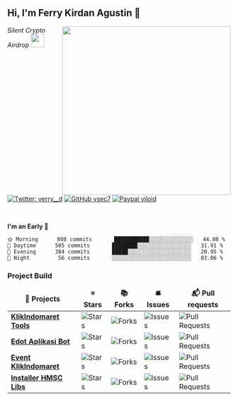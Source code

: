 <h2> Hi, I'm Ferry Kirdan Agustin 👋</h2>
<img align='right' src="https://github-readme-stats.vercel.app/api?username=ipkzone&show_icons=true&theme=radical" width="380">
<p><em>Silent Crypto Airdrop <img src="https://media.giphy.com/media/WUlplcMpOCEmTGBtBW/giphy.gif" width="30"><br>
</em></p>

[![Twitter: verry__d](https://img.shields.io/twitter/follow/ipkzone?style=flat-square)](https://twitter.com/ipkzone)
[![GitHub vsec7](https://img.shields.io/github/followers/ipkzone?label=follow%20github&style=flat-square)](https://github.com/ipkzone)
[![Paypal viloid](https://img.shields.io/badge/$-support-ff69b4.svg?style=flat)](https://paypal.me/ipkzone)

<br>


**I'm an Early 🐤** 

```text
🌞 Morning      808 commits       ███████████░░░░░░░░░░░░░░   44.08 % 
🌆 Daytime      585 commits       ████████░░░░░░░░░░░░░░░░░   31.91 % 
🌃 Evening      384 commits       █████░░░░░░░░░░░░░░░░░░░░   20.95 % 
🌙 Night         56 commits       ░░░░░░░░░░░░░░░░░░░░░░░░░   03.06 % 

```
<h3>Project Build</h3>
<table>
  <thead align="center">
    <tr border: none;>
      <td><b>🎁 Projects</b></td>
      <td><b>⭐ Stars</b></td>
      <td><b>📚 Forks</b></td>
      <td><b>🛎 Issues</b></td>
      <td><b>📬 Pull requests</b></td>
    </tr>
  </thead>
  <tbody>
    <tr>
      <td><a href="https://github.com/ipkzone/klikindomaret_tools"><b>KlikIndomaret Tools</b></a></td>
      <td><img alt="Stars" src="https://img.shields.io/github/stars/ipkzone/klikindomaret_tools?style=flat-square&labelColor=343b41"/></td>
      <td><img alt="Forks" src="https://img.shields.io/github/forks/ipkzone/klikindomaret_tools?style=flat-square&labelColor=343b41"/></td>
      <td><img alt="Issues" src="https://img.shields.io/github/issues/ipkzone/klikindomaret_tools?style=flat-square&labelColor=343b41"/></td>
      <td><img alt="Pull Requests" src="https://img.shields.io/github/issues-pr/ipkzone/klikindomaret_tools?style=flat-square&labelColor=343b41"/>     </td>
    </tr>
    <tr>
      <td><a href="https://github.com/ipkzone/eDOT"><b>Edot Aplikasi Bot</a></td>
      <td><img alt="Stars" src="https://img.shields.io/github/stars/ipkzone/eDOT?style=flat-square&labelColor=343b41"/></td>
      <td><img alt="Forks" src="https://img.shields.io/github/forks/ipkzone/eDOT?style=flat-square&labelColor=343b41"/></td>
      <td><img alt="Issues" src="https://img.shields.io/github/issues/ipkzone/eDOT?style=flat-square&labelColor=343b41"/></td>
      <td><img alt="Pull Requests" src="https://img.shields.io/github/issues-pr/ipkzone/eDOT?style=flat-square&labelColor=343b41"/></td>
	  </tr>
    <tr>
      <td><a href="https://github.com/ipkzone/klikindomaret_events"><b>Event KlikIndomaret</b></a></td>
      <td><img alt="Stars" src="https://img.shields.io/github/stars/ipkzone/klikindomaret_events?style=flat-square&labelColor=343b41"/></td>
      <td><img alt="Forks" src="https://img.shields.io/github/forks/ipkzone/klikindomaret_events?style=flat-square&labelColor=343b41"/></td>
      <td><img alt="Issues" src="https://img.shields.io/github/issues/ipkzone/klikindomaret_events?style=flat-square&labelColor=343b41"/></td>
      <td><img alt="Pull Requests" src="https://img.shields.io/github/issues-pr/ipkzone/klikindomaret_events?style=flat-square&labelColor=343b41"/></td>
    </tr>
      <td><a href="https://github.com/ipkzone/installerhmsc"><b>Installer HMSC Libs</b></a></td>
      <td><img alt="Stars" src="https://img.shields.io/github/stars/ipkzone/installerhmsc?style=flat-square&labelColor=343b41"/></td>
      <td><img alt="Forks" src="https://img.shields.io/github/forks/ipkzone/installerhmsc?style=flat-square&labelColor=343b41"/></td>
      <td><img alt="Issues" src="https://img.shields.io/github/issues/ipkzone/installerhmsc?style=flat-square&labelColor=343b41"/></td>
      <td><img alt="Pull Requests" src="https://img.shields.io/github/issues-pr/ipkzone/installerhmsc?style=flat-square&labelColor=343b41"/></td>
    </tr>
  </tbody>
</table>
